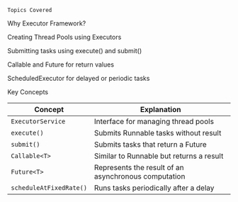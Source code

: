     Topics Covered

Why Executor Framework?

Creating Thread Pools using Executors

Submitting tasks using execute() and submit()

Callable and Future for return values

ScheduledExecutor for delayed or periodic tasks


Key Concepts

| Concept | Explanation |
|----------|--------------|
| `ExecutorService` | Interface for managing thread pools |
| `execute()` | Submits Runnable tasks without result |
| `submit()` | Submits tasks that return a Future |
| `Callable<T>` | Similar to Runnable but returns a result |
| `Future<T>` | Represents the result of an asynchronous computation |
| `scheduleAtFixedRate()` | Runs tasks periodically after a delay |
